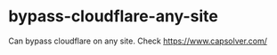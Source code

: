 # bypass-cloudflare-any-site
Can bypass cloudflare on any site. Check https://www.capsolver.com/ 











                                                                                                                                                                                         